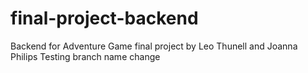 # final-project-backend
Backend for Adventure Game final project by Leo Thunell and Joanna Philips
Testing branch name change
